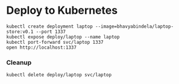 # Deploy to Kubernetes


```
kubectl create deployment laptop --image=bhavyabindela/laptop-store:v0.1 --port 1337
kubectl expose deploy/laptop --name laptop
kubectl port-forward svc/laptop 1337
open http://localhost:1337
```

### Cleanup

```
kubectl delete deploy/laptop svc/laptop
```